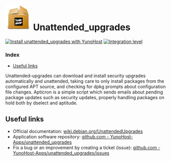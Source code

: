 # <img src="/images/yunohost_package.png" height="80px" alt="Package"> Unattended_upgrades

[![Install unattended_upgrades with YunoHost](https://install-app.yunohost.org/install-with-yunohost.png)](https://install-app.yunohost.org/?app=unattended_upgrades) [![Integration level](https://dash.yunohost.org/integration/unattended_upgrades.svg)](https://dash.yunohost.org/appci/app/unattended_upgrades)

### Index

- [Useful links](#useful-links)

Unattended-upgrades can download and install security upgrades automatically and unattended, taking care to only install packages from the configured APT source, and checking for dpkg prompts about configuration file changes.
Apticron is a simple script which sends emails about pending package updates such as security updates, properly handling packages on hold both by dselect and aptitude.

## Useful links

+ Official documentation: [wiki.debian.org/UnattendedUpgrades](https://wiki.debian.org/UnattendedUpgrades)
+ Application software repository: [github.com - YunoHost-Apps/unattended_upgrades](https://github.com/YunoHost-Apps/unattended_upgrades_ynh)
+ Fix a bug or an improvement by creating a ticket (issue): [github.com - YunoHost-Apps/unattended_upgrades/issues](https://github.com/YunoHost-Apps/unattended_upgrades_ynh/issues)
